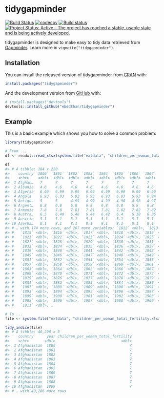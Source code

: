 
<!-- README.md is generated from README.Rmd. Please edit that file -->



# tidygapminder

[![Build Status](https://travis-ci.org/Ebedthan/tidygapminder.svg)](https://travis-ci.org/Ebedthan/tidygapminder)
[![codecov](https://codecov.io/gh/Ebedthan/tidygapminder/branch/master/graph/badge.svg)](https://codecov.io/gh/Ebedthan/tidygapminder)
[![Build status](https://ci.appveyor.com/api/projects/status/01ss9tmkw5jyaqfu?svg=true)](https://ci.appveyor.com/project/Ebedthan/tidygapminder)
[![Project Status: Active – The project has reached a stable, usable state and is being actively developed.](https://www.repostatus.org/badges/latest/active.svg)](https://www.repostatus.org/#active)

tidygapminder is designed to make easy to tidy data retrieved from [Gapminder](https://www.gapminder.org). Learn more in `vignette("tidygapminder")`.

## Installation

You can install the released version of tidygapminder from [CRAN](https://CRAN.R-project.org) with:


```r
install.packages("tidygapminder")
```

And the development version from [GitHub](https://github.com/) with:


```r
# install.packages("devtools")
devtools::install_github("ebedthan/tidygapminder")
```
## Example

This is a basic example which shows you how to solve a common problem:


```r
library(tidygapminder)

# From ...
df <- readxl::read_xlsx(system.file("extdata", "children_per_woman_total_fertility.xlsx", package = "tidygapminder"))

df
#> # A tibble: 184 x 220
#>    country `1800` `1801` `1802` `1803` `1804` `1805` `1806` `1807` `1808` `1809` `1810` `1811`
#>    <chr>    <dbl>  <dbl>  <dbl>  <dbl>  <dbl>  <dbl>  <dbl>  <dbl>  <dbl>  <dbl>  <dbl>  <dbl>
#>  1 Afghan…   7      7      7      7      7      7      7      7      7      7      7      7   
#>  2 Albania   4.6    4.6    4.6    4.6    4.6    4.6    4.6    4.6    4.6    4.6    4.6    4.6 
#>  3 Algeria   6.99   6.99   6.99   6.99   6.99   6.99   6.99   6.99   6.99   6.99   6.99   6.99
#>  4 Angola    6.93   6.93   6.93   6.93   6.93   6.93   6.93   6.94   6.94   6.94   6.94   6.94
#>  5 Antigu…   5      5      4.99   4.99   4.99   4.98   4.98   4.97   4.97   4.97   4.96   4.96
#>  6 Argent…   6.8    6.8    6.8    6.8    6.8    6.8    6.8    6.8    6.8    6.8    6.8    6.8 
#>  7 Armenia   7.8    7.8    7.81   7.81   7.81   7.82   7.82   7.82   7.83   7.83   7.83   7.83
#>  8 Austra…   6.5    6.48   6.46   6.44   6.42   6.4    6.38   6.36   6.34   6.32   6.3    6.28
#>  9 Austria   5.1    5.1    5.1    5.1    5.1    5.1    5.1    5.1    5.1    5.1    5.1    5.1 
#> 10 Azerba…   8.1    8.1    8.1    8.1    8.1    8.1    8.1    8.1    8.1    8.1    8.1    8.1 
#> # … with 174 more rows, and 207 more variables: `1812` <dbl>, `1813` <dbl>, `1814` <dbl>,
#> #   `1815` <dbl>, `1816` <dbl>, `1817` <dbl>, `1818` <dbl>, `1819` <dbl>, `1820` <dbl>,
#> #   `1821` <dbl>, `1822` <dbl>, `1823` <dbl>, `1824` <dbl>, `1825` <dbl>, `1826` <dbl>,
#> #   `1827` <dbl>, `1828` <dbl>, `1829` <dbl>, `1830` <dbl>, `1831` <dbl>, `1832` <dbl>,
#> #   `1833` <dbl>, `1834` <dbl>, `1835` <dbl>, `1836` <dbl>, `1837` <dbl>, `1838` <dbl>,
#> #   `1839` <dbl>, `1840` <dbl>, `1841` <dbl>, `1842` <dbl>, `1843` <dbl>, `1844` <dbl>,
#> #   `1845` <dbl>, `1846` <dbl>, `1847` <dbl>, `1848` <dbl>, `1849` <dbl>, `1850` <dbl>,
#> #   `1851` <dbl>, `1852` <dbl>, `1853` <dbl>, `1854` <dbl>, `1855` <dbl>, `1856` <dbl>,
#> #   `1857` <dbl>, `1858` <dbl>, `1859` <dbl>, `1860` <dbl>, `1861` <dbl>, `1862` <dbl>,
#> #   `1863` <dbl>, `1864` <dbl>, `1865` <dbl>, `1866` <dbl>, `1867` <dbl>, `1868` <dbl>,
#> #   `1869` <dbl>, `1870` <dbl>, `1871` <dbl>, `1872` <dbl>, `1873` <dbl>, `1874` <dbl>,
#> #   `1875` <dbl>, `1876` <dbl>, `1877` <dbl>, `1878` <dbl>, `1879` <dbl>, `1880` <dbl>,
#> #   `1881` <dbl>, `1882` <dbl>, `1883` <dbl>, `1884` <dbl>, `1885` <dbl>, `1886` <dbl>,
#> #   `1887` <dbl>, `1888` <dbl>, `1889` <dbl>, `1890` <dbl>, `1891` <dbl>, `1892` <dbl>,
#> #   `1893` <dbl>, `1894` <dbl>, `1895` <dbl>, `1896` <dbl>, `1897` <dbl>, `1898` <dbl>,
#> #   `1899` <dbl>, `1900` <dbl>, `1901` <dbl>, `1902` <dbl>, `1903` <dbl>, `1904` <dbl>,
#> #   `1905` <dbl>, `1906` <dbl>, `1907` <dbl>, `1908` <dbl>, `1909` <dbl>, `1910` <dbl>,
#> #   `1911` <dbl>, …

# To ...
file <- system.file("extdata", "children_per_woman_total_fertility.xlsx", package = "tidygapminder")

tidy_indice(file)
#> # A tibble: 40,296 x 3
#>    country      year children_per_woman_total_fertility
#>    <chr>       <dbl>                              <dbl>
#>  1 Afghanistan  1800                                  7
#>  2 Afghanistan  1801                                  7
#>  3 Afghanistan  1802                                  7
#>  4 Afghanistan  1803                                  7
#>  5 Afghanistan  1804                                  7
#>  6 Afghanistan  1805                                  7
#>  7 Afghanistan  1806                                  7
#>  8 Afghanistan  1807                                  7
#>  9 Afghanistan  1808                                  7
#> 10 Afghanistan  1809                                  7
#> # … with 40,286 more rows
```
